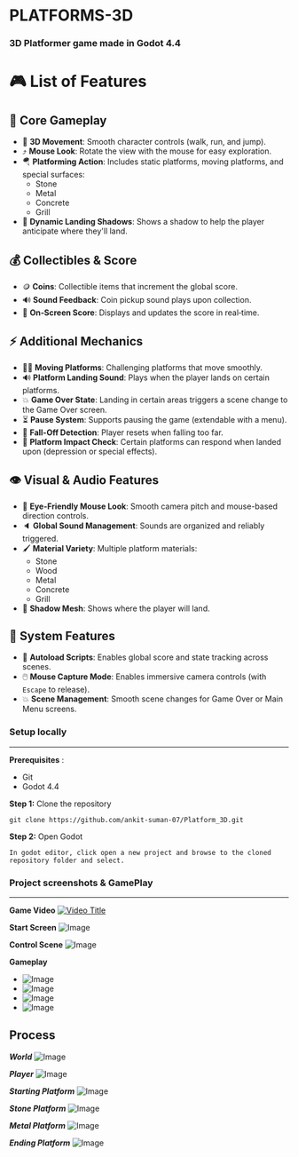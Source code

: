 # PLATFORMS-3D
### 3D Platformer game made in Godot 4.4

# 🎮 List of Features

## 🏁 Core Gameplay
- 👟 **3D Movement**: Smooth character controls (walk, run, and jump).
- ⤴️ **Mouse Look**: Rotate the view with the mouse for easy exploration.
- 🪂 **Platforming Action**: Includes static platforms, moving platforms, and special surfaces:
  - Stone
  - Metal
  - Concrete
  - Grill
- 🎯 **Dynamic Landing Shadows**: Shows a shadow to help the player anticipate where they'll land.

## 💰 Collectibles & Score
- 🪙 **Coins**: Collectible items that increment the global score.
- 🔊 **Sound Feedback**: Coin pickup sound plays upon collection.
- 🏁 **On‑Screen Score**: Displays and updates the score in real‑time.

## ⚡️ Additional Mechanics
- 🚶‍♂️ **Moving Platforms**: Challenging platforms that move smoothly.
- 🔊 **Platform Landing Sound**: Plays when the player lands on certain platforms.
- 💥 **Game Over State**: Landing in certain areas triggers a scene change to the Game Over screen.
- ⏳ **Pause System**: Supports pausing the game (extendable with a menu).
- 👻 **Fall-Off Detection**: Player resets when falling too far.
- 🎯 **Platform Impact Check**: Certain platforms can respond when landed upon (depression or special effects).

## 👁️ Visual & Audio Features
- 🌅 **Eye-Friendly Mouse Look**: Smooth camera pitch and mouse-based direction controls.
- 🔈 **Global Sound Management**: Sounds are organized and reliably triggered.
- 🖌️ **Material Variety**: Multiple platform materials:
  - Stone
  - Wood
  - Metal
  - Concrete
  - Grill
- 👻 **Shadow Mesh**: Shows where the player will land.

## 🔄 System Features
- 🔄 **Autoload Scripts**: Enables global score and state tracking across scenes.
- 🖱️ **Mouse Capture Mode**: Enables immersive camera controls (with `Escape` to release).
- 💥 **Scene Management**: Smooth scene changes for Game Over or Main Menu screens.



### Setup locally
---

**Prerequisites** :
- Git 
- Godot 4.4

**Step 1:** Clone the repository
```
git clone https://github.com/ankit-suman-07/Platform_3D.git
```

**Step 2:** Open Godot
```
In godot editor, click open a new project and browse to the cloned repository folder and select.
```

### Project screenshots & GamePlay
---

**Game Video**
[![Video Title](/screen_captures/game_start.png)](https://www.youtube.com/watch?v=yvoRzs2rXrQ)

**Start Screen**
![Image](/screen_captures/start.png)

**Control Scene**
![Image](/screen_captures/controls.png)

**Gameplay**
- ![Image](/screen_captures/game_2.png)
- ![Image](/screen_captures/game_3.png)
- ![Image](/screen_captures/game_4.png)
- ![Image](/screen_captures/game_5.png)


**Process**
---
***World***
![Image](/screen_captures/process_1.png)

***Player***
![Image](/screen_captures/process_5.png)

***Starting Platform***
![Image](/screen_captures/process_2.png)

***Stone Platform***
![Image](/screen_captures/process_3.png)

***Metal Platform***
![Image](/screen_captures/process_6.png)

***Ending Platform***
![Image](/screen_captures/process_4.png)